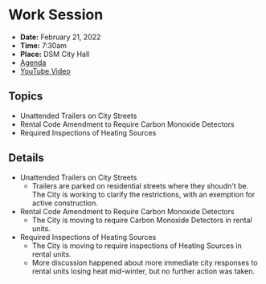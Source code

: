 # Work Session

- **Date:** February 21, 2022
- **Time:** 7:30am 
- **Place:** DSM City Hall
- [Agenda](https://councildocs.dsm.city/agendas/2022/20220221%20councilworksession.pdf?pdf=Agenda&t=1645140559892)
- [YouTube Video](https://youtu.be/qibN-hOnusE)

## Topics 

- Unattended Trailers on City Streets
- Rental Code Amendment to Require Carbon Monoxide Detectors
- Required Inspections of Heating Sources

## Details

- Unattended Trailers on City Streets
    - Trailers are parked on residential streets where they shoudn't be. The City is working to clarify the restrictions, with an exemption for active construction.
- Rental Code Amendment to Require Carbon Monoxide Detectors
    - The City is moving to require Carbon Monoxide Detectors in rental units.
- Required Inspections of Heating Sources
    - The City is moving to require inspections of Heating Sources in rental units.
    - More discussion happened about more immediate city responses to rental units losing heat mid-winter, but no further action was taken.
